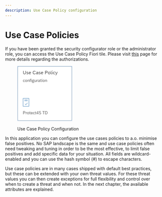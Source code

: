 ```yaml
---
description: Use Case Policy configuration
---
```


# Use Case Policies

If you have been granted the security configurator role or the administrator role, you can access the Use Case Policy Fiori tile. Please visit [this](../system-configuration-fiori-application/users-and-authorizations/authorizations.md) page for more details regarding the authorizations.

<div align="left">

<figure><img src="../../.gitbook/assets/image (8) (3).png" alt=""><figcaption><p>Use Case Policy Configuration</p></figcaption></figure>

</div>

In this application you can configure the use cases policies to a.o. minimise false positives. No SAP landscape is the same and use case policies often need tweaking and tuning in order to be the most effective, to limit false positives and add specific data for your situation. All fields are wildcard-enabled and you can use the hash symbol (#) to escape characters.

Use case policies are in many cases shipped with default best practices, but these can be extended with your own threat values. For these threat values you can then create exceptions for full flexibility and control over when to create a threat and when not. In the next chapter, the available attributes are explained.
